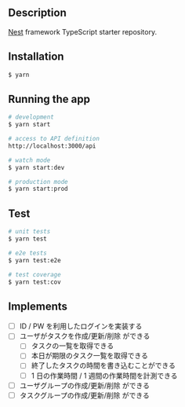 ## Description

[Nest](https://github.com/nestjs/nest) framework TypeScript starter repository.

## Installation

```bash
$ yarn
```

## Running the app

```bash
# development
$ yarn start

# access to API definition
http://localhost:3000/api

# watch mode
$ yarn start:dev

# production mode
$ yarn start:prod
```

## Test

```bash
# unit tests
$ yarn test

# e2e tests
$ yarn test:e2e

# test coverage
$ yarn test:cov
```

## Implements

- [ ] ID / PW を利用したログインを実装する
- [ ] ユーザがタスクを作成/更新/削除 ができる
  - [ ] タスクの一覧を取得できる
  - [ ] 本日が期限のタスク一覧を取得できる
  - [ ] 終了したタスクの時間を書き込むことができる
  - [ ] 1 日の作業時間 / 1 週間の作業時間を計測できる
- [ ] ユーザグループの作成/更新/削除 ができる
- [ ] タスクグループの作成/更新/削除 ができる
